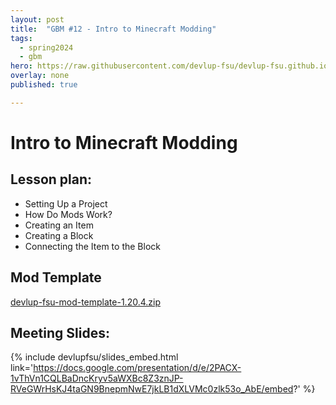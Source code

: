 ```yaml
---
layout: post
title:  "GBM #12 - Intro to Minecraft Modding"
tags:
  - spring2024
  - gbm
hero: https://raw.githubusercontent.com/devlup-fsu/devlup-fsu.github.io/master/assets/workshop_assets/gbm12-s24/hero.png
overlay: none
published: true

---
```


# Intro to Minecraft Modding

## Lesson plan:
- Setting Up a Project
- How Do Mods Work?
- Creating an Item
- Creating a Block
- Connecting the Item to the Block

## Mod Template
[devlup-fsu-mod-template-1.20.4.zip](https://raw.githubusercontent.com/devlup-fsu/devlup-fsu.github.io/master/assets/workshop_assets/gbm12-s24/devlup-fsu-mod-template-1.20.4.zip)

## Meeting Slides:
{% include devlupfsu/slides_embed.html link='https://docs.google.com/presentation/d/e/2PACX-1vThVn1CQLBaDncKryv5aWXBc8Z3znJP-RVeGWrHsKJ4taGN9BnepmNwE7jkLB1dXLVMc0zlk53o_AbE/embed?' %}
